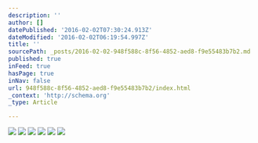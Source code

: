 ```yaml
---
description: ''
author: []
datePublished: '2016-02-02T07:30:24.913Z'
dateModified: '2016-02-02T06:19:54.997Z'
title: ''
sourcePath: _posts/2016-02-02-948f588c-8f56-4852-aed8-f9e55483b7b2.md
published: true
inFeed: true
hasPage: true
inNav: false
url: 948f588c-8f56-4852-aed8-f9e55483b7b2/index.html
_context: 'http://schema.org'
_type: Article

---
```

![](https://the-grid-user-content.s3-us-west-2.amazonaws.com/b3e28f6d-6fee-4e77-aec7-dcedd5b73fda.png)
![](https://the-grid-user-content.s3-us-west-2.amazonaws.com/04adde6a-142a-4fcc-ae57-de3ea4897183.png)
![](https://the-grid-user-content.s3-us-west-2.amazonaws.com/9cd830ab-3ac8-4475-b120-ab8ba57bb2c1.png)
![](https://the-grid-user-content.s3-us-west-2.amazonaws.com/a4280873-1de5-4114-87c6-6caa6a8a6c61.png)
![](https://the-grid-user-content.s3-us-west-2.amazonaws.com/38e5294e-38a4-4fdb-be5e-e3cbad07f934.png)
![](https://the-grid-user-content.s3-us-west-2.amazonaws.com/46934395-3188-4388-8417-2bf279408082.png)